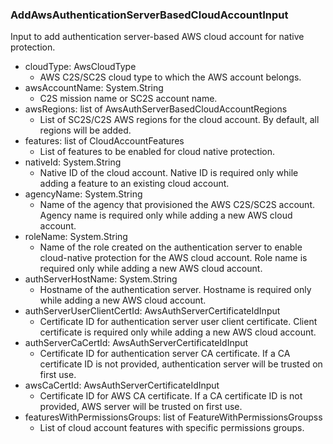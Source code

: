 ### AddAwsAuthenticationServerBasedCloudAccountInput
Input to add authentication server-based AWS cloud account for native protection.

- cloudType: AwsCloudType
  - AWS C2S/SC2S cloud type to which the AWS account belongs.
- awsAccountName: System.String
  - C2S mission name or SC2S account name.
- awsRegions: list of AwsAuthServerBasedCloudAccountRegions
  - List of SC2S/C2S AWS regions for the cloud account. By default, all regions will be added.
- features: list of CloudAccountFeatures
  - List of features to be enabled for cloud native protection.
- nativeId: System.String
  - Native ID of the cloud account. Native ID is required only while adding a feature to an existing cloud account.
- agencyName: System.String
  - Name of the agency that provisioned the AWS C2S/SC2S account. Agency name is required only while adding a new AWS cloud account.
- roleName: System.String
  - Name of the role created on the authentication server to enable cloud-native protection for the AWS cloud account. Role name is required only while adding a new AWS cloud account.
- authServerHostName: System.String
  - Hostname of the authentication server. Hostname is required only while adding a new AWS cloud account.
- authServerUserClientCertId: AwsAuthServerCertificateIdInput
  - Certificate ID for authentication server user client certificate. Client certificate is required only while adding a new AWS cloud account.
- authServerCaCertId: AwsAuthServerCertificateIdInput
  - Certificate ID for authentication server CA certificate. If a CA certificate ID is not provided, authentication server will be trusted on first use.
- awsCaCertId: AwsAuthServerCertificateIdInput
  - Certificate ID for AWS CA certificate. If a CA certificate ID is not provided, AWS server will be trusted on first use.
- featuresWithPermissionsGroups: list of FeatureWithPermissionsGroupss
  - List of cloud account features with specific permissions groups.
